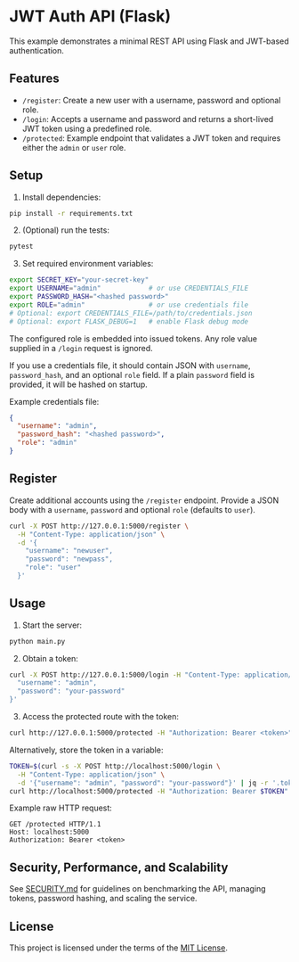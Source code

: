 # JWT Auth API (Flask)

This example demonstrates a minimal REST API using Flask and JWT-based authentication.

## Features

- `/register`: Create a new user with a username, password and optional role.
- `/login`: Accepts a username and password and returns a short-lived JWT token using a predefined role.
- `/protected`: Example endpoint that validates a JWT token and requires either the `admin` or `user` role.

## Setup

1. Install dependencies:

```bash
pip install -r requirements.txt
```

2. (Optional) run the tests:

```bash
pytest
```

3. Set required environment variables:

```bash
export SECRET_KEY="your-secret-key"
export USERNAME="admin"            # or use CREDENTIALS_FILE
export PASSWORD_HASH="<hashed password>"
export ROLE="admin"                # or use credentials file
# Optional: export CREDENTIALS_FILE=/path/to/credentials.json
# Optional: export FLASK_DEBUG=1   # enable Flask debug mode
```

The configured role is embedded into issued tokens. Any role value supplied in a
`/login` request is ignored.

If you use a credentials file, it should contain JSON with `username`, `password_hash`, and an optional `role` field. If a plain `password` field is provided, it will be hashed on startup.

Example credentials file:

```json
{
  "username": "admin",
  "password_hash": "<hashed password>",
  "role": "admin"
}
```

## Register

Create additional accounts using the `/register` endpoint. Provide a JSON body
with a `username`, `password` and optional `role` (defaults to `user`).

```bash
curl -X POST http://127.0.0.1:5000/register \
  -H "Content-Type: application/json" \
  -d '{
    "username": "newuser",
    "password": "newpass",
    "role": "user"
  }'
```

## Usage

1. Start the server:

```bash
python main.py
```

2. Obtain a token:

```bash
curl -X POST http://127.0.0.1:5000/login -H "Content-Type: application/json" -d '{
  "username": "admin",
  "password": "your-password"
}'
```

3. Access the protected route with the token:

```bash
curl http://127.0.0.1:5000/protected -H "Authorization: Bearer <token>"
```

Alternatively, store the token in a variable:

```bash
TOKEN=$(curl -s -X POST http://localhost:5000/login \
  -H "Content-Type: application/json" \
  -d '{"username": "admin", "password": "your-password"}' | jq -r '.token')
curl http://localhost:5000/protected -H "Authorization: Bearer $TOKEN"
```

Example raw HTTP request:

```http
GET /protected HTTP/1.1
Host: localhost:5000
Authorization: Bearer <token>
```

## Security, Performance, and Scalability

See [SECURITY.md](SECURITY.md) for guidelines on benchmarking the API, managing tokens, password hashing, and scaling the service.

## License

This project is licensed under the terms of the [MIT License](LICENSE).
